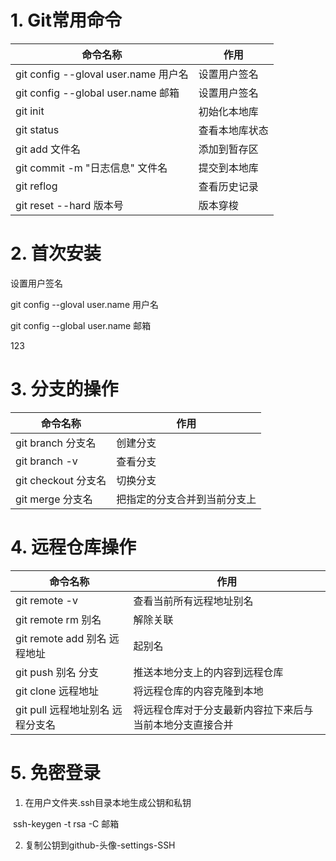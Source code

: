 # 1. Git常用命令

| 命令名称                             | 作用           |
| ------------------------------------ | -------------- |
| git config --gloval user.name 用户名 | 设置用户签名   |
| git config --global user.name 邮箱   | 设置用户签名   |
| git init                             | 初始化本地库   |
| git status                           | 查看本地库状态 |
| git add 文件名                       | 添加到暂存区   |
| git commit -m "日志信息" 文件名      | 提交到本地库   |
| git reflog                           | 查看历史记录   |
| git reset --hard 版本号              | 版本穿梭       |

# 2. 首次安装

设置用户签名

git config --gloval user.name 用户名

git config --global user.name 邮箱

123

# 3. 分支的操作

| 命令名称            | 作用                         |
| ------------------- | ---------------------------- |
| git branch 分支名   | 创建分支                     |
| git branch -v       | 查看分支                     |
| git checkout 分支名 | 切换分支                     |
| git merge 分支名    | 把指定的分支合并到当前分支上 |

# 4. 远程仓库操作

| 命令名称                         | 作用                                                     |
| -------------------------------- | -------------------------------------------------------- |
| git remote -v                    | 查看当前所有远程地址别名                                 |
| git remote rm 别名               | 解除关联                                                 |
| git remote add 别名 远程地址     | 起别名                                                   |
| git push 别名 分支               | 推送本地分支上的内容到远程仓库                           |
| git clone 远程地址               | 将远程仓库的内容克隆到本地                               |
| git pull 远程地址别名 远程分支名 | 将远程仓库对于分支最新内容拉下来后与当前本地分支直接合并 |

# 5. 免密登录

1. 在用户文件夹.ssh目录本地生成公钥和私钥 

​	ssh-keygen -t rsa -C 邮箱

2. 复制公钥到github-头像-settings-SSH
